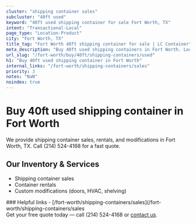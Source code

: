 ```yaml
---
cluster: "shipping container sales"
subcluster: "40ft used"
keyword: "40ft used shipping container for sale Fort Worth, TX"
intent: "Transactional-Local"
page_type: "Location-Product"
city: "Fort Worth, TX"
title_tag: "Fort Worth 40ft shipping container for sale | LC Container"
meta_description: "Buy 40ft used shipping containers in Fort Worth. Local since 2003. New & used inventory. Fast delivery. Get your free quote — call (214) 524-4168 today."
url_slug: "/fort-worth/buy/40ft/shipping-containers/used"
h1: "Buy 40ft used shipping container in Fort Worth"
internal_links: "/fort-worth/shipping-containers/sales"
priority: 3
notes: "NaN"
noindex: true
---
```


# Buy 40ft used shipping container in Fort Worth

We provide shipping container sales, rentals, and modifications in Fort Worth, TX. Call (214) 524-4168 for a fast quote.

## Our Inventory & Services
- Shipping container sales
- Container rentals
- Custom modifications (doors, HVAC, shelving)

<div data-section="internal-links">
### Helpful links
- [/fort-worth/shipping-containers/sales](/fort-worth/shipping-containers/sales
</div>

<div data-section="cta">
Get your free quote today — call (214) 524-4168 or <a href="/contact">contact us</a>.
</div>

<script type="application/ld+json">{"@context":"https://schema.org","@type":"FAQPage","mainEntity":[{"@type":"Question","name":"How much does delivery cost in Fort Worth, TX?","acceptedAnswer":{"@type":"Answer","text":"Delivery costs vary by distance and container size. Most deliveries in Fort Worth, TX range from $150-$300. Call (214) 524-4168 for an exact quote based on your specific location."}},{"@type":"Question","name":"Do you offer financing or payment plans?","acceptedAnswer":{"@type":"Answer","text":"We accept major credit cards, checks, and can discuss commercial terms for bulk purchases. Call (214) 524-4168 to discuss options."}},{"@type":"Question","name":"Can you customize containers in Fort Worth, TX?","acceptedAnswer":{"@type":"Answer","text":"Yes — we perform modifications like doors, HVAC, insulation, and shelving. Request a custom quote at (214) 524-4168 or via our contact form."}}]}</script>

